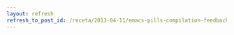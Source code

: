 ```yaml
---
layout: refresh
refresh_to_post_id: /receta/2013-04-11/emacs-pills-compilation-feedback-with-colors
---
```

